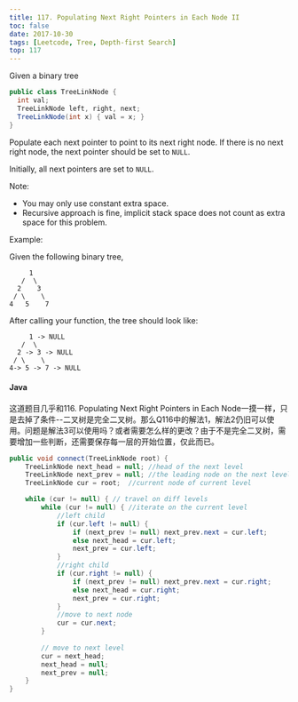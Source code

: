 ```yaml
---
title: 117. Populating Next Right Pointers in Each Node II
toc: false
date: 2017-10-30
tags: [Leetcode, Tree, Depth-first Search]
top: 117
---
```



Given a binary tree

```Java
public class TreeLinkNode {
  int val;
  TreeLinkNode left, right, next;
  TreeLinkNode(int x) { val = x; }
}
```

Populate each next pointer to point to its next right node. If there is no next right node, the next pointer should be set to `NULL`.

Initially, all next pointers are set to `NULL`.

Note:

* You may only use constant extra space.
* Recursive approach is fine, implicit stack space does not count as extra space for this problem.

Example:

Given the following binary tree,

```
     1
   /  \
  2    3
 / \    \
4   5    7
```

After calling your function, the tree should look like:

```
     1 -> NULL
   /  \
  2 -> 3 -> NULL
 / \    \
4-> 5 -> 7 -> NULL
```


#### Java

这道题目几乎和116. Populating Next Right Pointers in Each Node一摸一样，只是去掉了条件--二叉树是完全二叉树。那么Q116中的解法1，解法2仍旧可以使用。问题是解法3可以使用吗？或者需要怎么样的更改？由于不是完全二叉树，需要增加一些判断，还需要保存每一层的开始位置，仅此而已。


```Java
public void connect(TreeLinkNode root) {
    TreeLinkNode next_head = null; //head of the next level
    TreeLinkNode next_prev = null; //the leading node on the next level
    TreeLinkNode cur = root;  //current node of current level

    while (cur != null) { // travel on diff levels
        while (cur != null) { //iterate on the current level
            //left child
            if (cur.left != null) {
                if (next_prev != null) next_prev.next = cur.left;
                else next_head = cur.left;
                next_prev = cur.left;
            }
            //right child
            if (cur.right != null) {
                if (next_prev != null) next_prev.next = cur.right;
                else next_head = cur.right;
                next_prev = cur.right;
            }
            //move to next node
            cur = cur.next;
        }
        
        // move to next level
        cur = next_head;
        next_head = null;
        next_prev = null;
    }
}
```

